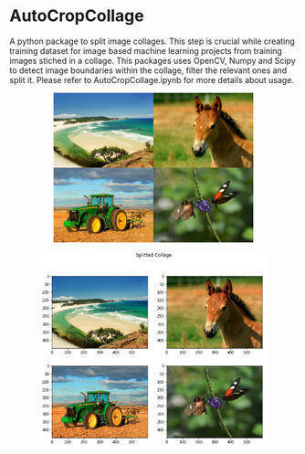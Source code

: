# AutoCropCollage
A python package to split image collages. This step is crucial while creating training dataset for image based machine learning projects from training images stiched in a collage. This packages uses OpenCV, Numpy and Scipy to detect image boundaries within the collage, filter the relevant ones and split it. Please refer to AutoCropCollage.ipynb for more details about usage.


<p align="center">
  <img src="resources/collage.png" width="350">
</p>

<p align="center">
  <img src="resources/splitted_collage.png" width="400">
</p>



